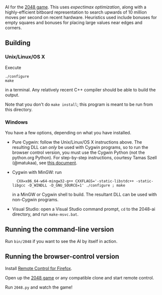 AI for the [2048 game](http://gabrielecirulli.github.io/2048/). This uses *expectimax optimization*, along with a highly-efficient bitboard representation to search upwards of 10 million moves per second on recent hardware. Heuristics used include bonuses for empty squares and bonuses for placing large values near edges and corners.  

## Building

### Unix/Linux/OS X

Execute

    ./configure
    make

in a terminal. Any relatively recent C++ compiler should be able to build the output.

Note that you don't do `make install`; this program is meant to be run from this directory.

### Windows

You have a few options, depending on what you have installed.

- Pure Cygwin: follow the Unix/Linux/OS X instructions above. The resulting DLL can *only* be used with Cygwin programs, so
to run the browser control version, you must use the Cygwin Python (not the python.org Python). For step-by-step instructions, courtesy Tamas Szell (@matukaa), see [this document](https://github.com/nneonneo/2048-ai/wiki/CygwinStepByStep.pdf).
- Cygwin with MinGW: run

        CXX=x86_64-w64-mingw32-g++ CXXFLAGS='-static-libstdc++ -static-libgcc -D_WINDLL -D_GNU_SOURCE=1' ./configure ; make

    in a MinGW or Cygwin shell to build. The resultant DLL can be used with non-Cygwin programs.
- Visual Studio: open a Visual Studio command prompt, `cd` to the 2048-ai directory, and run `make-msvc.bat`.

## Running the command-line version

Run `bin/2048` if you want to see the AI by itself in action.

## Running the browser-control version

Install [Remote Control for Firefox](https://addons.mozilla.org/en-US/firefox/addon/remote-control/).

Open up the [2048 game](http://gabrielecirulli.github.io/2048/) or any compatible clone and start remote control.

Run `2048.py` and watch the game!
